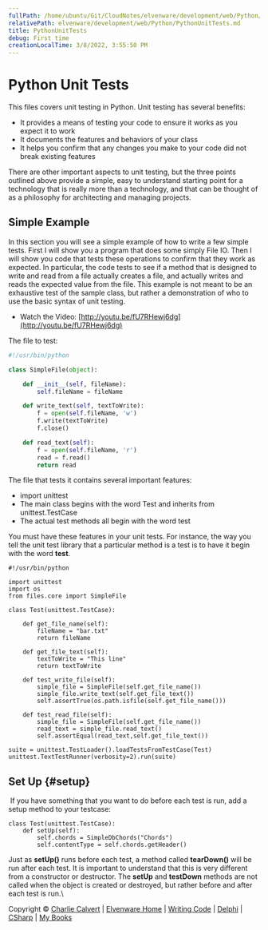```yaml
---
fullPath: /home/ubuntu/Git/CloudNotes/elvenware/development/web/Python/PythonUnitTests.md
relativePath: elvenware/development/web/Python/PythonUnitTests.md
title: PythonUnitTests
debug: First time
creationLocalTime: 3/8/2022, 3:55:50 PM
---
```


<!-- toc -->
<!-- tocstop -->

Python Unit Tests
=================

This files covers unit testing in Python. Unit testing has several
benefits:

-   It provides a means of testing your code to ensure it works as you
    expect it to work
-   It documents the features and behaviors of your class
-   It helps you confirm that any changes you make to your code did not
    break existing features

There are other important aspects to unit testing, but the three points
outlined above provide a simple, easy to understand starting point for a
technology that is really more than a technology, and that can be
thought of as a philosophy for architecting and managing projects.

Simple Example
--------------

In this section you will see a simple example of how to write a few
simple tests. First I will show you a program that does some simply File
IO. Then I will show you code that tests these operations to confirm
that they work as expected. In particular, the code tests to see if a
method that is designed to write and read from a file actually creates a
file, and actually writes and reads the expected value from the file.
This example is not meant to be an exhaustive test of the sample class,
but rather a demonstration of who to use the basic syntax of unit
testing.

-   Watch the Video:
    [http://youtu.be/fU7RHewj6dg](http://youtu.be/fU7RHewj6dg)

The file to test:

```python
#!/usr/bin/python

class SimpleFile(object):

    def __init__(self, fileName):
        self.fileName = fileName

    def write_text(self, textToWrite):
        f = open(self.fileName, 'w')
        f.write(textToWrite)
        f.close()

    def read_text(self):
        f = open(self.fileName, 'r')
        read = f.read()
        return read     
```

The file that tests it contains several important features:

-   import unittest
-   The main class begins with the word Test and inherits from
    unittest.TestCase
-   The actual test methods all begin with the word test

You must have these features in your unit tests. For instance, the way
you tell the unit test library that a particular method is a test is to
have it begin with the word **test**.

~~~~ {.code}
#!/usr/bin/python

import unittest
import os
from files.core import SimpleFile

class Test(unittest.TestCase):

    def get_file_name(self):
        fileName = "bar.txt"
        return fileName

    def get_file_text(self):
        textToWrite = "This line"
        return textToWrite

    def test_write_file(self):        
        simple_file = SimpleFile(self.get_file_name())
        simple_file.write_text(self.get_file_text())
        self.assertTrue(os.path.isfile(self.get_file_name()))

    def test_read_file(self):
        simple_file = SimpleFile(self.get_file_name())
        read_text = simple_file.read_text()
        self.assertEqual(read_text,self.get_file_text())

suite = unittest.TestLoader().loadTestsFromTestCase(Test)
unittest.TextTestRunner(verbosity=2).run(suite)  
~~~~

Set Up {#setup}
------

 If you have something that you want to do before each test is run, add
a setup method to your testcase:

~~~~ {.code}
class Test(unittest.TestCase):
    def setUp(self):
        self.chords = SimpleDbChords("Chords")
        self.contentType = self.chords.getHeader()
~~~~

Just as **setUp()** runs before each test, a method called
**tearDown()** will be run after each test. It is important to
understand that this is very different from a constructor or destructor.
The **setUp** and **testDown** methods are not called when the object is
created or destroyed, but rather before and after each test is run.\

Copyright © [Charlie Calvert](../../../index.html) | [Elvenware
Home](../../../index.html) | [Writing Code](../../index.html) |
[Delphi](../../delphi/index.html) | [CSharp](../../csharp/index.html) |
[My Books](../../../books/index.html)
